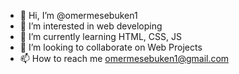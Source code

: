 - 👋 Hi, I’m @omermesebuken1
- 👀 I’m interested in web developing
- 🌱 I’m currently learning HTML, CSS, JS
- 💞️ I’m looking to collaborate on Web Projects
- 📫 How to reach me omermesebuken1@gmail.com

<!---
omermesebuken1/omermesebuken1 is a ✨ special ✨ repository because its `README.md` (this file) appears on your GitHub profile.
You can click the Preview link to take a look at your changes.
--->
